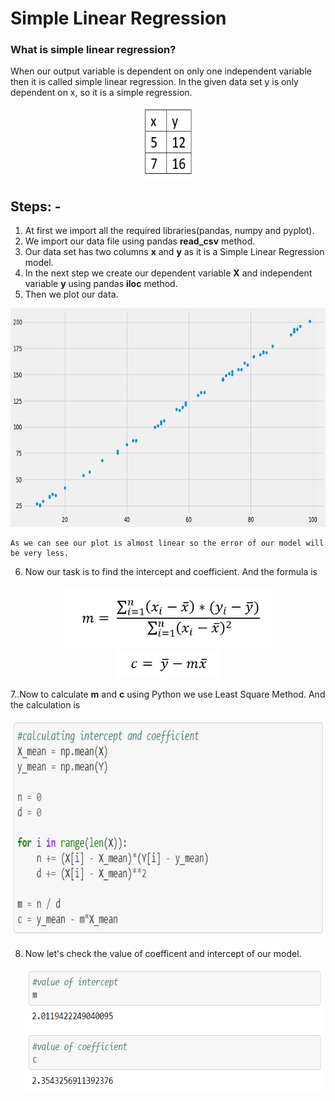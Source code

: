 # Simple Linear Regression
### What is simple linear regression?
When our output variable is dependent on only one independent variable then it is called simple linear regression. In the given data set y is only dependent on x, so it is a simple regression.
<p align="center">
<img src="https://github.com/santanunandi01/LinearRegression/blob/master/Images/xy1.PNG" width=82 height=115>
</p>

## Steps: -
1. At first we import all the required libraries(pandas, numpy and pyplot).
2. We import our data file using pandas **read_csv** method.
3. Our data set has two columns **x** and **y** as it is a Simple Linear Regression model.
4. In the next step we create our dependent variable **X** and independent variable **y** using pandas **iloc** method.
5. Then we plot our data.
<p align="center">
<img src="https://github.com/santanunandi01/LinearRegression/blob/master/Images/xvsy.png" height=350 width=700>
</p>

    As we can see our plot is almost linear so the error of our model will be very less.
6.  Now our task is to find the intercept and coefficient. And the formula is
  <p align="center">
  <img src="/Images/m.PNG" height=100 wodth=300>
  <br>
  <img src="/Images/c.PNG" height=45 wodth=190>
  </p>


7..Now to calculate **m** and **c** using Python we use Least Square Method. And the calculation is
  <p align="center">
  <img src="https://github.com/santanunandi01/LinearRegression/blob/master/Images/logic.PNG" height=350 width=600>
  </p>

8. Now let's check the value of coefficent and intercept of our model.
   <p align="center">
     <img src="https://github.com/santanunandi01/LinearRegression/blob/master/Images/mandc.PNG" height=200 width=650>
   </p>
